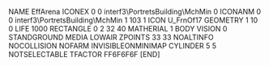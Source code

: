 NAME 	EffArena
ICONEX 0 0 interf3\PortretsBuilding\MchMin 0
ICONANM 0 0 interf3\PortretsBuilding\MchMin 1 103 1
ICON 	U_FrnOf17
GEOMETRY 1 10 0
LIFE     1000
RECTANGLE 0 2 32 40
MATHERIAL 1 BODY
VISION 	0
STANDGROUND
MEDIA LOWAIR
ZPOINTS 33 33
NOALTINFO
NOCOLLISION
NOFARM
INVISIBLEONMINIMAP
CYLINDER 5 5
NOTSELECTABLE
TFACTOR FF6F6F6F
[END]
